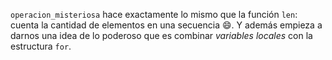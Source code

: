 `operacion_misteriosa` hace exactamente lo mismo que la función `len`: cuenta la cantidad de elementos en una secuencia :smile:. Y además empieza a darnos una idea de lo poderoso que es combinar _variables locales_ con la estructura `for`. 


